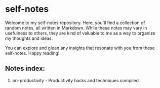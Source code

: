 # self-notes

Welcome to my self-notes repository.
Here, you'll find a collection of random notes, all written in Markdown. While these notes may vary in usefulness to others, they are kind of valuable to me as a way to organize my thoughts and ideas.

You can explore and glean any insights that resonate with you from these self-notes. Happy reading!

## Notes index:

1. on-productivity - Productivity hacks and techniques compiled
